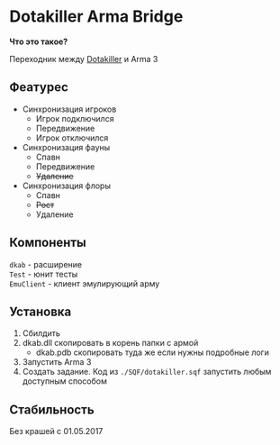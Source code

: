 # **Dotakiller Arma Bridge**


**Что это такое?**

Переходник между [Dotakiller](https://github.com/Gexon/dotakiller) и Arma 3

## **Феатурес**

* Синхронизация игроков
    * Игрок подключился
    * Передвижение
    * Игрок отключился
* Синхронизация фауны
    * Спавн
    * Передвижение
    * ~~Удаление~~
* Синхронизация флоры
    * Спавн
    * ~~Рост~~
    * Удаление

## **Компоненты**

`dkab` - расширение  
`Test` - юнит тесты  
`EmuClient` - клиент эмулирующий арму


## **Установка**

1. Сбилдить
1. dkab.dll скопировать в корень папки с армой
    * dkab.pdb скопировать туда же если нужны подробные логи
1. Запустить Arma 3    
1. Создать задание. Код из ```./SQF/dotakiller.sqf``` запустить любым доступным способом

## **Стабильность**

Без крашей с 01.05.2017